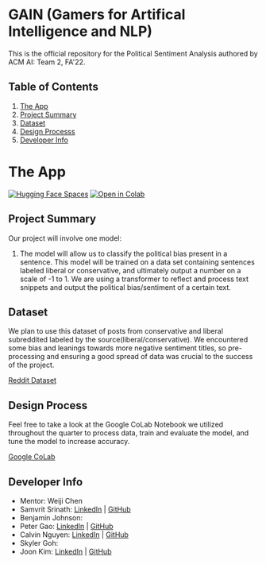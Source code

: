 # GAIN (Gamers for Artifical Intelligence and NLP)
This is the official repository for the Political Sentiment Analysis authored by ACM AI: Team 2, FA'22. 
## Table of Contents
1. [The App](https://huggingface.co/spaces/joonkim/bert-political-sentiment-analysis)
2. [Project Summary](https://github.com/acmucsd-projects/fa22-ai-team-2/blob/main/README.md/#project-summary)
3. [Dataset](https://github.com/acmucsd-projects/fa22-ai-team-2/blob/main/README.md/#dataset)
4. [Design Processs](https://github.com/acmucsd-projects/fa22-ai-team-2/blob/main/README.md/#design-process)
5. [Developer Info](https://github.com/acmucsd-projects/fa22-ai-team-2/blob/main/README.md/#developer-info)

# The App
[![Hugging Face Spaces](https://img.shields.io/badge/%F0%9F%A4%97%20Hugging%20Face-Spaces-blue)](https://huggingface.co/spaces/joonkim/bert-political-sentiment-analysis)
[![Open in Colab](https://colab.research.google.com/assets/colab-badge.svg)](https://colab.research.google.com/drive/1zfL2UtCyJnwAMzqeAAvfTigUU6rVxCca?usp=sharing)


## Project Summary

Our project will involve one model:
1. The model will allow us to classify the political bias present in a sentence. This model will be trained on a data set containing sentences labeled liberal or conservative, and ultimately output a number on a scale of -1 to 1. We are using a transformer to reflect and process text snippets and output the political bias/sentiment of a certain text. 

## Dataset
We plan to use this dataset of posts from conservative and liberal subreddited labeled by the source(liberal/conservative). We encountered some bias and leanings towards more negative sentiment titles, so  pre-processing and ensuring a good spread of data was crucial to the success of the project.

[Reddit Dataset](https://www.kaggle.com/datasets/neelgajare/liberals-vs-conservatives-on-reddit-13000-posts?resource=download)

## Design Process
Feel free to take a look at the Google CoLab Notebook we utilized throughout the quarter to process data, train and evaluate the model, and tune the model to increase accuracy. 

[Google CoLab](https://colab.research.google.com/drive/1zfL2UtCyJnwAMzqeAAvfTigUU6rVxCca?usp=sharing)

## Developer Info
- Mentor: Weiji Chen
- Samvrit Srinath: [LinkedIn](https://www.linkedin.com/in/samvrit-srinath/) | [GitHub](https://github.com/SamvritSrinath)
- Benjamin Johnson: 
- Peter Gao: [LinkedIn](https://www.linkedin.com/in/peter-gao-14979b242/) | [GitHub](https://github.com/Spacefroyo)
- Calvin Nguyen: [LinkedIn](https://www.linkedin.com/in/calvin-nguyen-1089b51a1/) | [GitHub](https://github.com/Neniflight)
- Skyler Goh: 
- Joon Kim: [LinkedIn](https://www.linkedin.com/in/joon-kim-x64/) | [GitHub](https://github.com/jnkm1024)
